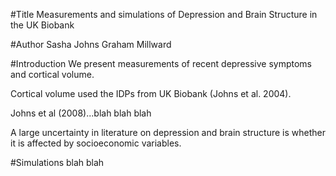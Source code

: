 #Title
Measurements and simulations of Depression and Brain Structure in the UK Biobank

#Author
Sasha Johns
Graham Millward

#Introduction
We present measurements of recent depressive symptoms and cortical volume.

Cortical volume used the IDPs from UK Biobank (Johns et al. 2004).

Johns et al (2008)...blah blah blah

A large uncertainty in literature on depression and brain structure is
whether it is affected by socioeconomic variables.

#Simulations blah blah
